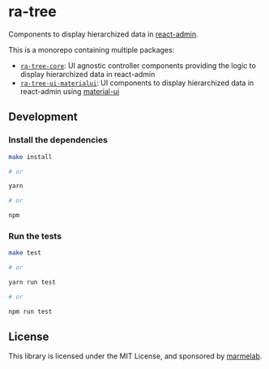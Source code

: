 # ra-tree

Components to display hierarchized data in [react-admin](https://github.com/marmelab/react-admin).

This is a monorepo containing multiple packages:

- [`ra-tree-core`](packages/ra-tree-core): UI agnostic controller components providing the logic to display hierarchized data in react-admin
- [`ra-tree-ui-materialui`](packages/ra-tree-ui-materialui): UI components to display hierarchized data in react-admin using [material-ui](https://github.com/mui-org/material-ui)

## Development

### Install the dependencies

```sh
make install

# or

yarn

# or

npm
```

### Run the tests

```sh
make test

# or

yarn run test

# or

npm run test
```

## License

This library is licensed under the MIT License, and sponsored by [marmelab](http://marmelab.com).
